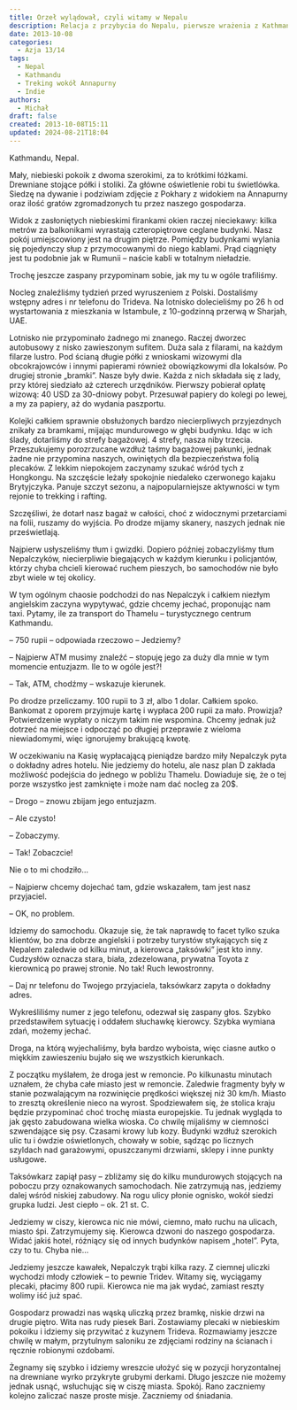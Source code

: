 ```yaml
---
title: Orzeł wylądował, czyli witamy w Nepalu
description: Relacja z przybycia do Nepalu, pierwsze wrażenia z Kathmandu, opis lotu oraz pierwsze kroki w nowym miejscu. Michał dzieli się swoimi spostrzeżeniami na temat lokalnej kultury i infrastruktury.
date: 2013-10-08
categories:
  - Azja 13/14
tags:
  - Nepal
  - Kathmandu
  - Treking wokół Annapurny
  - Indie
authors:
  - Michał
draft: false
created: 2013-10-08T15:11
updated: 2024-08-21T18:04
---
```

Kathmandu, Nepal.

Mały, niebieski pokoik z dwoma szerokimi, za to krótkimi łóżkami. Drewniane stojące półki i stoliki. Za główne oświetlenie robi tu świetlówka. Siedzę na dywanie i podziwiam zdjęcie z Pokhary z widokiem na Annapurny oraz ilość gratów zgromadzonych tu przez naszego gospodarza.

Widok z zasłoniętych niebieskimi firankami okien raczej nieciekawy: kilka metrów za balkonikami wyrastają czteropiętrowe ceglane budynki. Nasz pokój umiejscowiony jest na drugim piętrze. Pomiędzy budynkami wylania się pojedynczy słup z przymocowanymi do niego kablami. Prąd ciągnięty jest tu podobnie jak w Rumunii – naście kabli w totalnym nieładzie.

Trochę jeszcze zaspany przypominam sobie, jak my tu w ogóle trafiliśmy.

Nocleg znaleźliśmy tydzień przed wyruszeniem z Polski. Dostaliśmy wstępny adres i nr telefonu do Trideva. Na lotnisko dolecieliśmy po 26 h od wystartowania z mieszkania w Istambule, z 10-godzinną przerwą w Sharjah, UAE.

Lotnisko nie przypominało żadnego mi znanego. Raczej dworzec autobusowy z nisko zawieszonym sufitem. Duża sala z filarami, na każdym filarze lustro. Pod ścianą długie półki z wnioskami wizowymi dla obcokrajowców i innymi papierami również obowiązkowymi dla lokalsów. Po drugiej stronie „bramki”. Nasze były dwie. Każda z nich składała się z lady, przy której siedziało aż czterech urzędników. Pierwszy pobierał opłatę wizową: 40 USD za 30-dniowy pobyt. Przesuwał papiery do kolegi po lewej, a my za papiery, aż do wydania paszportu.

Kolejki całkiem sprawnie obsłużonych bardzo niecierpliwych przyjezdnych znikały za bramkami, mijając mundurowego w głębi budynku. Idąc w ich ślady, dotarliśmy do strefy bagażowej. 4 strefy, nasza niby trzecia. Przeszukujemy porozrzucane wzdłuż taśmy bagażowej pakunki, jednak żadne nie przypomina naszych, owiniętych dla bezpieczeństwa folią plecaków. Z lekkim niepokojem zaczynamy szukać wśród tych z Hongkongu. Na szczęście leżały spokojnie niedaleko czerwonego kajaku Brytyjczyka. Panuje szczyt sezonu, a najpopularniejsze aktywności w tym rejonie to trekking i rafting.

Szczęśliwi, że dotarł nasz bagaż w całości, choć z widocznymi przetarciami na folii, ruszamy do wyjścia. Po drodze mijamy skanery, naszych jednak nie prześwietlają.

Najpierw usłyszeliśmy tłum i gwizdki. Dopiero później zobaczyliśmy tłum Nepalczyków, niecierpliwie biegających w każdym kierunku i policjantów, którzy chyba chcieli kierować ruchem pieszych, bo samochodów nie było zbyt wiele w tej okolicy.

W tym ogólnym chaosie podchodzi do nas Nepalczyk i całkiem niezłym angielskim zaczyna wypytywać, gdzie chcemy jechać, proponując nam taxi. Pytamy, ile za transport do Thamelu – turystycznego centrum Kathmandu.

– 750 rupii – odpowiada rzeczowo – Jedziemy?

– Najpierw ATM musimy znaleźć – stopuję jego za duży dla mnie w tym momencie entuzjazm. Ile to w ogóle jest?!

– Tak, ATM, chodźmy – wskazuje kierunek.

Po drodze przeliczamy. 100 rupii to 3 zł, albo 1 dolar. Całkiem spoko. Bankomat z oporem przyjmuje kartę i wypłaca 200 rupii za mało. Prowizja? Potwierdzenie wypłaty o niczym takim nie wspomina. Chcemy jednak już dotrzeć na miejsce i odpocząć po długiej przeprawie z wieloma niewiadomymi, więc ignorujemy brakującą kwotę.

W oczekiwaniu na Kasię wypłacającą pieniądze bardzo miły Nepalczyk pyta o dokładny adres hotelu. Nie jedziemy do hotelu, ale nasz plan D zakłada możliwość podejścia do jednego w pobliżu Thamelu. Dowiaduje się, że o tej porze wszystko jest zamknięte i może nam dać nocleg za 20$.

– Drogo – znowu zbijam jego entuzjazm.

– Ale czysto!

– Zobaczymy.

– Tak! Zobaczcie!

Nie o to mi chodziło…

– Najpierw chcemy dojechać tam, gdzie wskazałem, tam jest nasz przyjaciel.

– OK, no problem.

Idziemy do samochodu. Okazuje się, że tak naprawdę to facet tylko szuka klientów, bo zna dobrze angielski i potrzeby turystów stykających się z Nepalem zaledwie od kilku minut, a kierowca „taksówki” jest kto inny. Cudzysłów oznacza stara, biała, zdezelowana, prywatna Toyota z kierownicą po prawej stronie. No tak! Ruch lewostronny.

– Daj nr telefonu do Twojego przyjaciela, taksówkarz zapyta o dokładny adres.

Wykreśliliśmy numer z jego telefonu, odezwał się zaspany głos. Szybko przedstawiłem sytuację i oddałem słuchawkę kierowcy. Szybka wymiana zdań, możemy jechać.

Droga, na którą wyjechaliśmy, była bardzo wyboista, więc ciasne autko o miękkim zawieszeniu bujało się we wszystkich kierunkach.

Z początku myślałem, że droga jest w remoncie. Po kilkunastu minutach uznałem, że chyba całe miasto jest w remoncie. Zaledwie fragmenty były w stanie pozwalającym na rozwinięcie prędkości większej niż 30 km/h. Miasto to zresztą określenie nieco na wyrost. Spodziewałem się, że stolica kraju będzie przypominać choć trochę miasta europejskie. Tu jednak wygląda to jak gęsto zabudowana wielka wioska. Co chwilę mijaliśmy w ciemności szwendające się psy. Czasami krowy lub kozy. Budynki wzdłuż szerokich ulic tu i ówdzie oświetlonych, chowały w sobie, sądząc po licznych szyldach nad garażowymi, opuszczanymi drzwiami, sklepy i inne punkty usługowe.

Taksówkarz zapiął pasy – zbliżamy się do kilku mundurowych stojących na poboczu przy oznakowanych samochodach. Nie zatrzymują nas, jedziemy dalej wśród niskiej zabudowy. Na rogu ulicy płonie ognisko, wokół siedzi grupka ludzi. Jest ciepło – ok. 21 st. C.

Jedziemy w ciszy, kierowca nic nie mówi, ciemno, mało ruchu na ulicach, miasto śpi. Zatrzymujemy się. Kierowca dzwoni do naszego gospodarza. Widać jakiś hotel, różniący się od innych budynków napisem „hotel”. Pyta, czy to tu. Chyba nie…

Jedziemy jeszcze kawałek, Nepalczyk trąbi kilka razy. Z ciemnej uliczki wychodzi młody człowiek – to pewnie Tridev. Witamy się, wyciągamy plecaki, płacimy 800 rupii. Kierowca nie ma jak wydać, zamiast reszty wolimy iść już spać.

Gospodarz prowadzi nas wąską uliczką przez bramkę, niskie drzwi na drugie piętro. Wita nas rudy piesek Bari. Zostawiamy plecaki w niebieskim pokoiku i idziemy się przywitać z kuzynem Trideva. Rozmawiamy jeszcze chwilę w małym, przytulnym saloniku ze zdjęciami rodziny na ścianach i ręcznie robionymi ozdobami.

Żegnamy się szybko i idziemy wreszcie ułożyć się w pozycji horyzontalnej na drewniane wyrko przykryte grubymi derkami. Długo jeszcze nie możemy jednak usnąć, wsłuchując się w ciszę miasta. Spokój. Rano zaczniemy kolejno zaliczać nasze proste misje. Zaczniemy od śniadania.